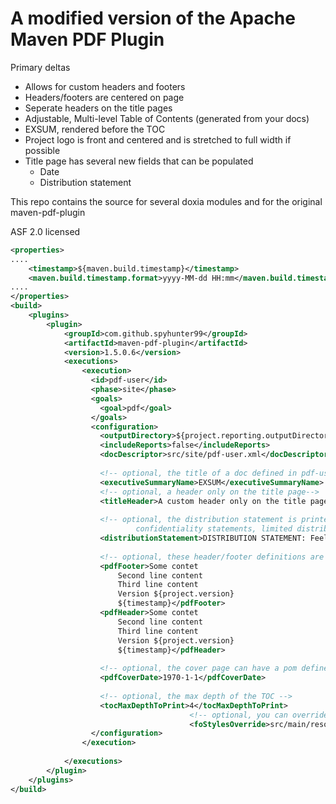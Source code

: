 # A modified version of the Apache Maven PDF Plugin

Primary deltas

 - Allows for custom headers and footers
 - Headers/footers are centered on page
 - Seperate headers on the title pages
 - Adjustable, Multi-level Table of Contents (generated from your docs)
 - EXSUM, rendered before the TOC
 - Project logo is front and centered and is stretched to full width if possible
 - Title page has several new fields that can be populated
	- Date
	- Distribution statement
 
This repo contains the source for several doxia modules and for the original maven-pdf-plugin

ASF 2.0 licensed

```xml
<properties>
....
	<timestamp>${maven.build.timestamp}</timestamp>
	<maven.build.timestamp.format>yyyy-MM-dd HH:mm</maven.build.timestamp.format>
....
</properties>
<build>
	<plugins>
		<plugin>
			<groupId>com.github.spyhunter99</groupId>
			<artifactId>maven-pdf-plugin</artifactId>
			<version>1.5.0.6</version>
			<executions>
				<execution>
				  <id>pdf-user</id>
				  <phase>site</phase>
				  <goals>
					<goal>pdf</goal>
				  </goals>
				  <configuration>
					<outputDirectory>${project.reporting.outputDirectory}</outputDirectory>
					<includeReports>false</includeReports>
					<docDescriptor>src/site/pdf-user.xml</docDescriptor>
					
					<!-- optional, the title of a doc defined in pdf-user that is rendered before the TOC -->
					<executiveSummaryName>EXSUM</executiveSummaryName>
					<!-- optional, a header only on the title page-->
					<titleHeader>A custom header only on the title pages</titleHeader>
					
					<!-- optional, the distribution statement is printed on the title page towards the bottom, common use case:
							confidentiality statements, limited distribution, legalese and other mumbo jumbo.-->
					<distributionStatement>DISTRIBUTION STATEMENT: Feel free to give this document to anyone you will take it.</distributionStatement>
						
					<!-- optional, these header/footer definitions are used on all pages exception the title page -->
					<pdfFooter>Some contet 
						Second line content 
						Third line content 
						Version ${project.version} 
						${timestamp}</pdfFooter>
					<pdfHeader>Some contet 
						Second line content 
						Third line content 
						Version ${project.version} 
						${timestamp}</pdfHeader>
						
					<!-- optional, the cover page can have a pom defined date too -->
					<pdfCoverDate>1970-1-1</pdfCoverDate>
					
					<!-- optional, the max depth of the TOC -->
					<tocMaxDepthToPrint>4</tocMaxDepthToPrint>
                                        <!-- optional, you can override any of the colors, fonts, padding etc with your own file here -->
                                        <foStylesOverride>src/main/resources/fo-styles_1.xslt</foStylesOverride>
				  </configuration>
				</execution>
			  
			</executions>
		</plugin>
	</plugins>
</build>
```
